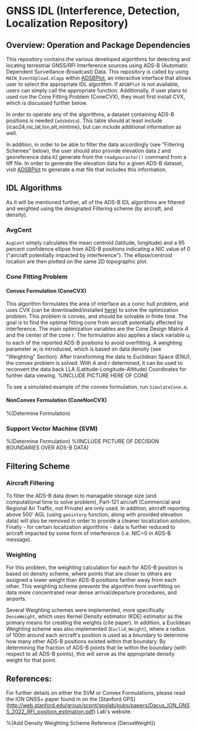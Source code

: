 # GNSS IDL (Interference, Detection, Localization Repository)
## Overview: Operation and Package Dependencies
This repository contains the various developed algorithms for detecting and locating terrestrial GNSS/RFI Interference sources using ADS-B (Automatic Dependent Surveillance-Broadcast) Data. This repository is called by using `MAIN_EventUpload.mlapp` within [ADSBPlot](https://github.com/mwdacus/ADSBPlot), an interactive interface that allows user to select the appropriate IDL algorithm. If `ADSBPlot` is not available, users can simply call the appropriate function. Additionally, if user plans to used run the Cone Fitting Problem (ConeCVX), they must first install CVX, which is discussed further below.

In order to operate any of the algorithms, a dataset containing ADS-B positions is needed (`adsbdata`). This table should at least include {icao24,nic,lat,lon,alt,mintime}, but can include additional information as well. 

In addition, in order to be able to filter the data accordingly (see "Filtering Schemes" below), the user should also provide elevation data `Z` and georeference data `RZ` generate from the `readgeoraster()` command from a tiff file. In order to generate the elevation data for a given ADS-B dataset, visit [ADSBPlot](https://github.com/mwdacus/ADSBPlot) to generate a mat file that includes this information.

## IDL Algorithms
As it will be mentioned further, all of the ADS-B IDL algorithms are filtered and weighted using the designated Filtering scheme (by aircraft, and density).

### AvgCent
`AvgCent` simply calculates the mean centroid (latitude, longitude) and a 95 percent confidence ellipse from ADS-B positions indicating a NIC value of 0 ("aircraft potentially impacted by interference"). The ellipse/centroid location are then plotted on the same 2D topographic plot.

### Cone Fitting Problem 
#### Convex Formulation (ConeCVX)
This algorithm formulates the area of interface as a conic hull problem, and uses CVX (can be downloaded/installed [here](http://cvxr.com/cvx/)) to solve the optimization problem. This problem is convex, and should be solvable in finite time. The goal is to find the optimal fitting cone from aircraft potentially affected by interference. The main optimization variables are the Cone Design Matrix $A$ and the center of the cone $r$. The formulation also applies a slack variable $u_{i}$ to each of the reported ADS-B positions to avoid overfitting. A weighting parameter $w_{i}$ is introduced, which is based on data density (see "Weighting" Section). After transforming the data to Euclidean Space (ENU), the convex problem is solved. With $A$ and $r$ determined, it can be used to reconvert the data back LLA (Latitude-Longitude-Altitude) Coordinates for further data viewing.
%INCLUDE PICTURE HERE OF CONE 

To see a simulated example of the convex formulation, run `SimulateCone.m`.
#### NonConvex Formulation (ConeNonCVX)
%(Determine Formulation)

### Support Vector Machine (SVM)
%(Determine Formulation)
%(INCLUDE PICTURE OF DECISION BOUNDARIES OVER ADS-B DATA)


## Filtering Scheme
### Aircraft Filtering
To filter the ADS-B data down to managable storage size (and computational time to solve problem), Part-121 aircraft (Commercial and Regional Air Traffic, not Private) are only used. In addition, aircraft reporting above 500' AGL (using `geointerp` function, along with provided elevation data) will also be removed in order to provide a cleaner localization solution. Finally - for certain localization algorithms - data is further reduced to aircraft impacted by some form of interference (i.e. NIC=0 in ADS-B message).

### Weighting
For this problem, the weighting calculation for each for ADS-B position is based on density scheme, where points that are closer to others are assigned a lower weight than ADS-B positions farther away from each other. This weighting scheme prevents the algorithm from overfitting on data more concentrated near dense arrival/departure procedures, and airports.

Several Weighting schemes were implemented, more specifically `DenseWeight`, which uses Kernel Density estimator (KDE) estimator as the primary means for creating the weights (cite paper). In addition, a Euclidean Weighting scheme was also implemented (`Euclid_Weight`), where a radius of 100m around each aircraft's position is used as a boundary to determine how many other ADS-B positions existed within that boundary. By determining the fraction of ADS-B points that lie within the boundary (with respect to all ADS-B points), this will serve as the appropriate density weight for that point.

## References:
For further details on either the SVM or Convex Formulations, please read the ION GNSS+ paper found in on the [Stanford GPS] (http://web.stanford.edu/group/scpnt/gpslab/pubs/papers/Dacus_ION_GNSS_2022_RFI_position_estimation.pdf) Lab's website.

%(Add Density Weighting Scheme Reference (DenseWeight))
